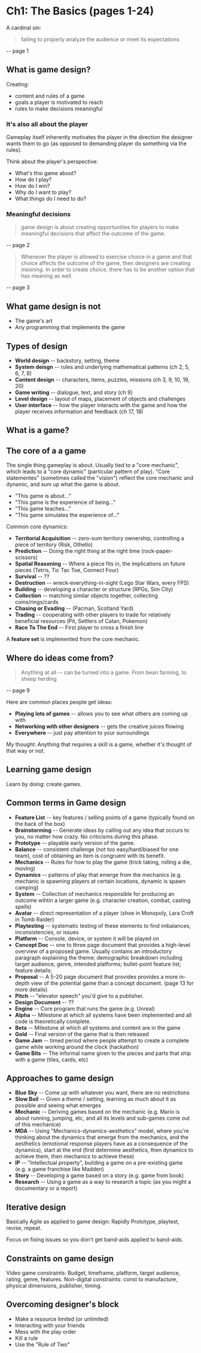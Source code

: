 # Ch1: The Basics (pages 1-24)

A cardinal sin:

> failing to properly analyze the audience or meet its expectations

-- page 1


## What is game design?

Creating:

* content and rules of a game
* goals a player is motivated to reach
* rules to make decisions meaningful

### It's also  all about the player

Gameplay itself inherently motivates the player in the direction the designer wants them to go
(as opposed to demanding player do something via the rules).

Think about the player's perspective:

* What's thsi game about?
* How do I play?
* How do I win?
* Why do I want to play?
* What things do I need to do?

### Meaningful decisions

> game design is about creating opportunities for players to make meaningful decisions that affect the outcome of the game.

-- page 2

> Whenever the player is allowed to exercise choice in a game and that choice affects the outcome of the game, then designers are creating _meaning._ In order to create choice, there has to be another option that has meaning as well.

-- page 3


## What game design is not

* The game's art
* Any programming that implements the game

## Types of design

* **World design** -- backstory, setting, theme
* **System deisgn** -- rules and underlying mathematical patterns (ch 2, 5, 6, 7, 8)
* **Content design** -- characters, items, puzzles, missions (ch 3, 9, 10, 19, 20)
* **Game writing** -- dialogue, text, and story (ch 9)
* **Level design** -- layout of maps, placement of objects and challenges
* **User interface** -- how the player interacts with the game and how the player receives information and feedback (ch 17, 18)

## What is a game?

## The core of a a game

The single thing gameplay is about. Usually tied to a "core mechanic",
which leads to a "core dynamic" (particular pattern of play).
"Core statementes" (sometimes called the "vision") reflect the core mechanic
and dynamic, and sum up what the game is about.

* "This game is about..."
* "This game is the experience of being..."
* "This game teaches..."
* "This game simulates the experience of..."

Common core dynamics:

* **Territorial Acquisition** -- zero-sum territory ownership, controlling a piece of territory (Risk, Othello)
* **Prediction** -- Doing the right thing at the right time (rock-paper-scissors)
* **Spatial Reasoning** -- Where a piece fits in, the implications on future pieces (Tetris, Tic Tac Toe, Connect Four)
* **Survival** -- ??
* **Destruction** -- wreck-everything-in-sight (Lego Star Wars, every FPS)
* **Building** -- developing a character or structure (RPGs, Sim City)
* **Collection** -- matching similar objects together, collecting coins/rings/cards
* **Chasing or Evading** -- (Pacman, Scotland Yard)
* **Trading** -- cooperating with other players to trade for relatively beneficial resources (Pit, Settlers of Catan, Pokemon)
* **Race To The End** -- First player to cross a finish line

A **feature set** is implemented from the core mechanic.


## Where do ideas come from?

> Anything at all -- can be turned into a game. From bean farming, to sheep herding

-- page 9

Here are common places people get ideas:

* **Playing lots of games** -- allows you to see what others are coming up with
* **Networking with other designers** -- gets the creative juices flowing
* **Everywhere** -- just pay attention to your surroundings

My thought: Anything that requires a skill is a game, whether it's thought of
that way or not.


## Learning game design

Learn by doing: create games.


## Common terms in Game design

* **Feature List** -- key features / selling points of a game (typically found on the back of the box)
* **Brainstorming** -- Generate ideas by calling out any idea that occurs to you, no matter how crazy. No criticisms during this phase.
* **Prototype** -- playable early version of the game.
* **Balance** -- consistent challenge (not too easy/hard/biased for one team), cost of obtaining an item is congruent with its benefit.
* **Mechanics** -- Rules for how to play the game (trick taking, rolling a die, moving)
* **Dynamics** -- patterns of play that emerge from the mechanics (e.g. mechanic is spawning players at certain locations, dynamic is spawn camping)
* **System** -- Collection of mechanics responsible for producing an outcome wihtin a larger game (e.g. character creation, combat, casting spells)
* **Avatar** -- direct representation of a player (shoe in Monopoly, Lara Croft in Tomb Raider)
* **Playtesting** -- systematic testing of these elements to find imbalances, inconsistencies, or issues
* **Platform** -- Console, device, or system it will be played on
* **Concept Doc** -- one to three page document that provides a high-level overview of a proposed game. Usually contains an introductory paragraph explaining the theme; demographic breakdown including target audience, genre, intended platforms; bullet-point feature list; feature details;
* **Proposal** -- A 5-20 page document that provides provides a more in-depth view of the potential game than a concept document. (page 13 for more details)
* **Pitch** -- "elevator speech" you'd give to a publisher.
* **Design Document** -- ??
* **Engine** -- Core program that runs the game (e.g. Unreal)
* **Alpha** -- Milestone at which all systems have been implemented and all code is theoretically complete.
* **Beta** -- Milestone at which all systems and content are in the game
* **Gold** -- Final version of the game that is then released
* **Game Jam** -- timed period where people attempt to create a complete game while working around the clock (hackathon)
* **Game Bits** -- The informal name given to the pieces and parts that ship with a game (tiles, cards, etc)


## Approaches to game design

* **Blue Sky** -- Come up with whatever you want, there are no restrictions
* **Slow Boil** -- Given a theme / setting, learning as much about it as possible and seeing what emerges
* **Mechanic** -- Deriving games based on the mechanic (e.g. Mario is about running, jumping, etc, and all its levels and sub-games come out of this mechanice)
* **MDA** -- Using "Mechanics-dynamics-aesthetics" model, where you're thinking about the dynamics that emerge from the mechanics, and the aesthetics (emotional response players have as a consequence of the dynamics), start at the end (first determine aesthetics, then dynamics to achieve them, then mechanics to achieve these)
* **IP** -- "Intellectual property", building a game on a pre-existing game (e.g. a game franchise like Madden)
* **Story** -- Developing a game based on a story (e.g. game from book)
* **Research** -- Using a game as a way to research a topic (as you might a documentary or a report)


## Iterative design

Basically Agile as applied to game design: Rapidly Prototype, playtest, revise, repeat.

Focus on fixing issues so you don't get band-aids applied to band-aids.


## Constraints on game design

Video game constraints: Budget, timeframe, platform, target audience, rating, genre, features.
Non-digital constraints: const to manufacture, physical dimensions, publisher, timing.


## Overcoming designer's block

* Make a resource limited (or unlimited)
* Interacting with your friends
* Mess with the play order
* Kill a rule
* Use the "Rule of Two"
